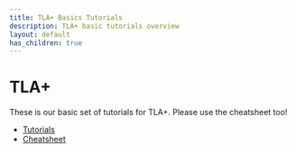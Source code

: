 ```yaml
---
title: TLA+ Basics Tutorials
description: TLA+ basic tutorials overview
layout: default
has_children: true
---
```


# TLA+

These is our basic set of tutorials for TLA+. Please use the cheatsheet too!

- [Tutorials](./tutorial.md)
- [Cheatsheet](./tla+cheatsheet.md)
